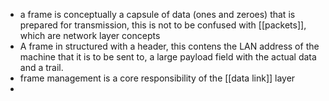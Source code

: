 - a frame is conceptually a capsule of data (ones and zeroes) that is prepared for transmission, this is not to be confused with [[packets]], which are network layer concepts
- A frame in structured with a header, this contens the LAN address of the machine that it is to be sent to, a large payload field with the actual data and a trail.
- frame management is a core responsibility of the [[data link]] layer
-